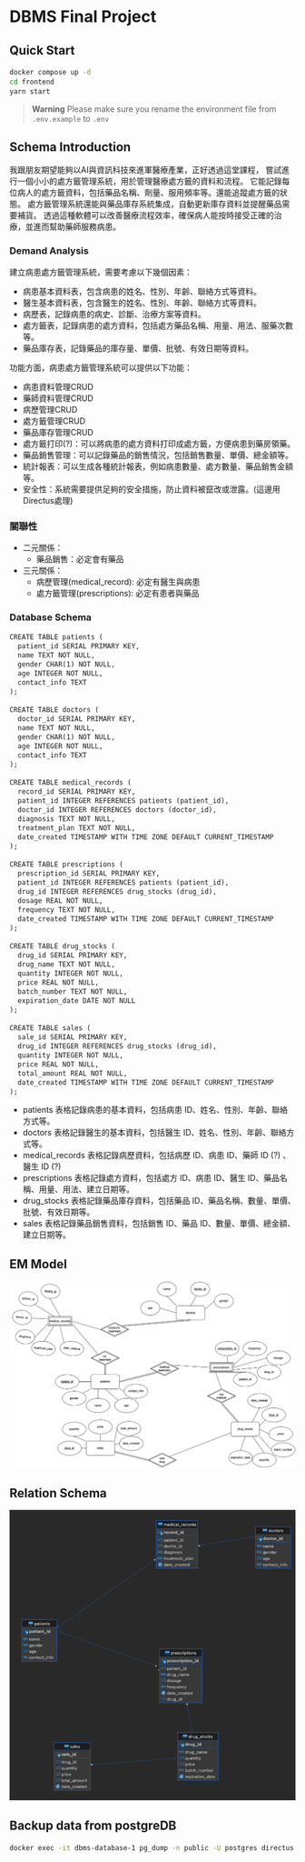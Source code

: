 # DBMS Final Project
## Quick Start
```bash
docker compose up -d
cd frontend
yarn start
```
> **Warning**
> Please make sure you rename the environment file from `.env.example`  to `.env`

## Schema Introduction
我跟朋友期望能夠以AI與資訊科技來進軍醫療產業，正好透過這堂課程，
嘗試進行一個小小的處方籤管理系統，用於管理醫療處方籤的資料和流程。
它能記錄每位病人的處方籤資料，包括藥品名稱、劑量、服用頻率等。還能追蹤處方籤的狀態。
處方籤管理系統還能與藥品庫存系統集成，自動更新庫存資料並提醒藥品需要補貨。
透過這種軟體可以改善醫療流程效率，確保病人能按時接受正確的治療，並進而幫助藥師服務病患。

### Demand Analysis
建立病患處方籤管理系統，需要考慮以下幾個因素：
- 病患基本資料表，包含病患的姓名、性別、年齡、聯絡方式等資料。
- 醫生基本資料表，包含醫生的姓名、性別、年齡、聯絡方式等資料。
- 病歷表，記錄病患的病史、診斷、治療方案等資料。
- 處方籤表，記錄病患的處方資料，包括處方藥品名稱、用量、用法、服藥次數等。
- 藥品庫存表，記錄藥品的庫存量、單價、批號、有效日期等資料。

功能方面，病患處方籤管理系統可以提供以下功能：
- 病患資料管理CRUD
- 藥師資料管理CRUD
- 病歷管理CRUD
- 處方籤管理CRUD
- 藥品庫存管理CRUD
- 處方籤打印(?)：可以將病患的處方資料打印成處方籤，方便病患到藥房領藥。
- 藥品銷售管理：可以記錄藥品的銷售情況，包括銷售數量、單價、總金額等。
- 統計報表：可以生成各種統計報表，例如病患數量、處方數量、藥品銷售金額等。
- 安全性：系統需要提供足夠的安全措施，防止資料被竄改或泄露。(這邊用Directus處理)

### 關聯性
- 二元關係：
  - 藥品銷售：必定會有藥品
- 三元關係：
  - 病歷管理(medical_record): 必定有醫生與病患
  - 處方籤管理(prescriptions): 必定有患者與藥品

### Database Schema
```sql=
CREATE TABLE patients (
  patient_id SERIAL PRIMARY KEY,
  name TEXT NOT NULL,
  gender CHAR(1) NOT NULL,
  age INTEGER NOT NULL,
  contact_info TEXT
);

CREATE TABLE doctors (
  doctor_id SERIAL PRIMARY KEY,
  name TEXT NOT NULL,
  gender CHAR(1) NOT NULL,
  age INTEGER NOT NULL,
  contact_info TEXT
);

CREATE TABLE medical_records (
  record_id SERIAL PRIMARY KEY,
  patient_id INTEGER REFERENCES patients (patient_id),
  doctor_id INTEGER REFERENCES doctors (doctor_id),
  diagnosis TEXT NOT NULL,
  treatment_plan TEXT NOT NULL,
  date_created TIMESTAMP WITH TIME ZONE DEFAULT CURRENT_TIMESTAMP
);

CREATE TABLE prescriptions (
  prescription_id SERIAL PRIMARY KEY,
  patient_id INTEGER REFERENCES patients (patient_id),
  drug_id INTEGER REFERENCES drug_stocks (drug_id),
  dosage REAL NOT NULL,
  frequency TEXT NOT NULL,
  date_created TIMESTAMP WITH TIME ZONE DEFAULT CURRENT_TIMESTAMP
);

CREATE TABLE drug_stocks (
  drug_id SERIAL PRIMARY KEY,
  drug_name TEXT NOT NULL,
  quantity INTEGER NOT NULL,
  price REAL NOT NULL,
  batch_number TEXT NOT NULL,
  expiration_date DATE NOT NULL
);

CREATE TABLE sales (
  sale_id SERIAL PRIMARY KEY,
  drug_id INTEGER REFERENCES drug_stocks (drug_id),
  quantity INTEGER NOT NULL,
  price REAL NOT NULL,
  total_amount REAL NOT NULL,
  date_created TIMESTAMP WITH TIME ZONE DEFAULT CURRENT_TIMESTAMP
);
```
- patients 表格記錄病患的基本資料，包括病患 ID、姓名、性別、年齡、聯絡方式等。
- doctors 表格記錄醫生的基本資料，包括醫生 ID、姓名、性別、年齡、聯絡方式等。
- medical_records 表格記錄病歷資料，包括病歷 ID、病患 ID、藥師 ID (?) 、 醫生 ID (?)
- prescriptions 表格記錄處方資料，包括處方 ID、病患 ID、醫生 ID、藥品名稱、用量、用法、建立日期等。
- drug_stocks 表格記錄藥品庫存資料，包括藥品 ID、藥品名稱、數量、單價、批號、有效日期等。
- sales 表格記錄藥品銷售資料，包括銷售 ID、藥品 ID、數量、單價、總金額、建立日期等。

## EM Model
![](./docs/imgs/er_diagrams.png)

## Relation Schema
![](./docs/imgs/relation_schema.png)
## Backup data from postgreDB
```bash
docker exec -it dbms-database-1 pg_dump -n public -U postgres directus  > backup.sql 
```

